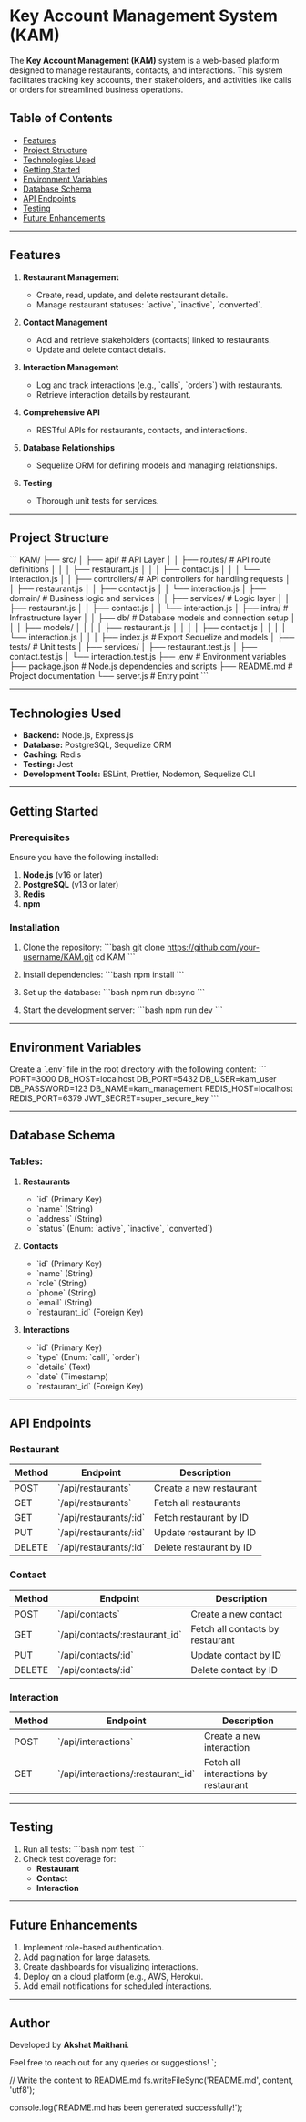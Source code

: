 
# Key Account Management System (KAM)

The **Key Account Management (KAM)** system is a web-based platform designed to manage restaurants, contacts, and interactions. This system facilitates tracking key accounts, their stakeholders, and activities like calls or orders for streamlined business operations.

## Table of Contents
- [Features](#features)
- [Project Structure](#project-structure)
- [Technologies Used](#technologies-used)
- [Getting Started](#getting-started)
- [Environment Variables](#environment-variables)
- [Database Schema](#database-schema)
- [API Endpoints](#api-endpoints)
- [Testing](#testing)
- [Future Enhancements](#future-enhancements)

---

## Features
1. **Restaurant Management**  
   - Create, read, update, and delete restaurant details.
   - Manage restaurant statuses: \`active\`, \`inactive\`, \`converted\`.

2. **Contact Management**  
   - Add and retrieve stakeholders (contacts) linked to restaurants.
   - Update and delete contact details.

3. **Interaction Management**  
   - Log and track interactions (e.g., \`calls\`, \`orders\`) with restaurants.
   - Retrieve interaction details by restaurant.

4. **Comprehensive API**  
   - RESTful APIs for restaurants, contacts, and interactions.

5. **Database Relationships**  
   - Sequelize ORM for defining models and managing relationships.

6. **Testing**  
   - Thorough unit tests for services.

---

## Project Structure
\`\`\`
KAM/
├── src/
│   ├── api/                   # API Layer
│   │   ├── routes/            # API route definitions
│   │   │   ├── restaurant.js
│   │   │   ├── contact.js
│   │   │   └── interaction.js
│   │   ├── controllers/       # API controllers for handling requests
│   │       ├── restaurant.js
│   │       ├── contact.js
│   │       └── interaction.js
│   ├── domain/                # Business logic and services
│   │   ├── services/          # Logic layer
│   │       ├── restaurant.js
│   │       ├── contact.js
│   │       └── interaction.js
│   ├── infra/                 # Infrastructure layer
│   │   ├── db/                # Database models and connection setup
│   │   │   ├── models/
│   │   │   │   ├── restaurant.js
│   │   │   │   ├── contact.js
│   │   │   │   └── interaction.js
│   │   │   ├── index.js       # Export Sequelize and models
│   ├── tests/                 # Unit tests
│       ├── services/
│           ├── restaurant.test.js
│           ├── contact.test.js
│           └── interaction.test.js
├── .env                       # Environment variables
├── package.json               # Node.js dependencies and scripts
├── README.md                  # Project documentation
└── server.js                  # Entry point
\`\`\`

---

## Technologies Used
- **Backend:** Node.js, Express.js
- **Database:** PostgreSQL, Sequelize ORM
- **Caching:** Redis
- **Testing:** Jest
- **Development Tools:** ESLint, Prettier, Nodemon, Sequelize CLI

---

## Getting Started
### Prerequisites
Ensure you have the following installed:
1. **Node.js** (v16 or later)
2. **PostgreSQL** (v13 or later)
3. **Redis**
4. **npm**

### Installation
1. Clone the repository:
   \`\`\`bash
   git clone https://github.com/your-username/KAM.git
   cd KAM
   \`\`\`
2. Install dependencies:
   \`\`\`bash
   npm install
   \`\`\`
3. Set up the database:
   \`\`\`bash
   npm run db:sync
   \`\`\`

4. Start the development server:
   \`\`\`bash
   npm run dev
   \`\`\`

---

## Environment Variables
Create a \`.env\` file in the root directory with the following content:
\`\`\`
PORT=3000
DB_HOST=localhost
DB_PORT=5432
DB_USER=kam_user
DB_PASSWORD=123
DB_NAME=kam_management
REDIS_HOST=localhost
REDIS_PORT=6379
JWT_SECRET=super_secure_key
\`\`\`

---

## Database Schema
### Tables:
1. **Restaurants**
   - \`id\` (Primary Key)
   - \`name\` (String)
   - \`address\` (String)
   - \`status\` (Enum: \`active\`, \`inactive\`, \`converted\`)

2. **Contacts**
   - \`id\` (Primary Key)
   - \`name\` (String)
   - \`role\` (String)
   - \`phone\` (String)
   - \`email\` (String)
   - \`restaurant_id\` (Foreign Key)

3. **Interactions**
   - \`id\` (Primary Key)
   - \`type\` (Enum: \`call\`, \`order\`)
   - \`details\` (Text)
   - \`date\` (Timestamp)
   - \`restaurant_id\` (Foreign Key)

---

## API Endpoints
### Restaurant
| Method | Endpoint               | Description                     |
|--------|-------------------------|---------------------------------|
| POST   | \`/api/restaurants\`      | Create a new restaurant         |
| GET    | \`/api/restaurants\`      | Fetch all restaurants           |
| GET    | \`/api/restaurants/:id\`  | Fetch restaurant by ID          |
| PUT    | \`/api/restaurants/:id\`  | Update restaurant by ID         |
| DELETE | \`/api/restaurants/:id\`  | Delete restaurant by ID         |

### Contact
| Method | Endpoint                  | Description                     |
|--------|---------------------------|---------------------------------|
| POST   | \`/api/contacts\`           | Create a new contact            |
| GET    | \`/api/contacts/:restaurant_id\` | Fetch all contacts by restaurant |
| PUT    | \`/api/contacts/:id\`       | Update contact by ID            |
| DELETE | \`/api/contacts/:id\`       | Delete contact by ID            |

### Interaction
| Method | Endpoint                  | Description                     |
|--------|---------------------------|---------------------------------|
| POST   | \`/api/interactions\`       | Create a new interaction        |
| GET    | \`/api/interactions/:restaurant_id\` | Fetch all interactions by restaurant |

---

## Testing
1. Run all tests:
   \`\`\`bash
   npm test
   \`\`\`
2. Check test coverage for:
   - **Restaurant**
   - **Contact**
   - **Interaction**

---

## Future Enhancements
1. Implement role-based authentication.
2. Add pagination for large datasets.
3. Create dashboards for visualizing interactions.
4. Deploy on a cloud platform (e.g., AWS, Heroku).
5. Add email notifications for scheduled interactions.

---

## Author
Developed by **Akshat Maithani**.

Feel free to reach out for any queries or suggestions!
`;

// Write the content to README.md
fs.writeFileSync('README.md', content, 'utf8');

console.log('README.md has been generated successfully!');
